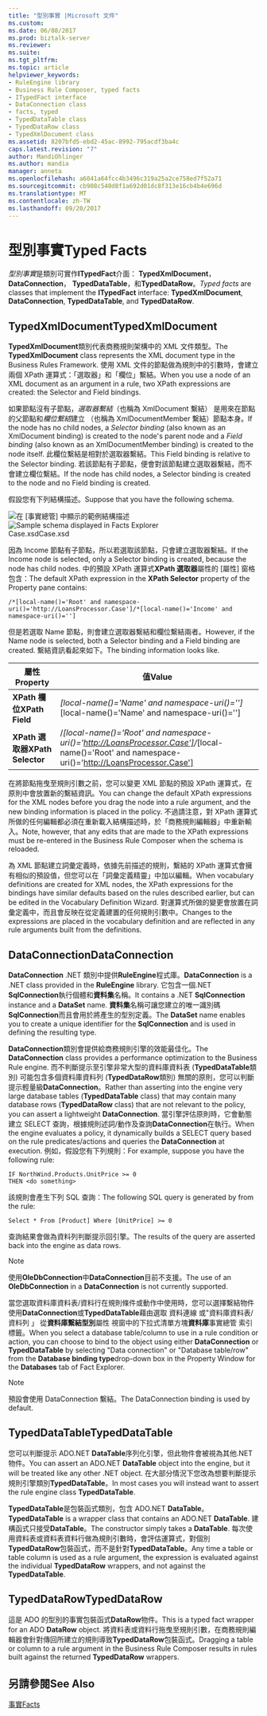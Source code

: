 ```yaml
---
title: "型別事實 |Microsoft 文件"
ms.custom: 
ms.date: 06/08/2017
ms.prod: biztalk-server
ms.reviewer: 
ms.suite: 
ms.tgt_pltfrm: 
ms.topic: article
helpviewer_keywords:
- RuleEngine library
- Business Rule Composer, typed facts
- ITypedFact interface
- DataConnection class
- facts, typed
- TypedDataTable class
- TypedDataRow class
- TypedXmlDocument class
ms.assetid: 8207bfd5-ebd2-45ac-8992-795acdf3ba4c
caps.latest.revision: "7"
author: MandiOhlinger
ms.author: mandia
manager: anneta
ms.openlocfilehash: a6041a64fcc4b3496c319a25a2ce758ed7f52a71
ms.sourcegitcommit: cb908c540d8f1a692d01dc8f313e16cb4b4e696d
ms.translationtype: MT
ms.contentlocale: zh-TW
ms.lasthandoff: 09/20/2017
---
```

# <a name="typed-facts"></a><span data-ttu-id="048e2-102">型別事實</span><span class="sxs-lookup"><span data-stu-id="048e2-102">Typed Facts</span></span>
<span data-ttu-id="048e2-103">*型別事實*是類別可實作**ITypedFact**介面： **TypedXmlDocument**， **DataConnection**， **TypedDataTable**，和**TypedDataRow**。</span><span class="sxs-lookup"><span data-stu-id="048e2-103">*Typed facts* are classes that implement the **ITypedFact** interface: **TypedXmlDocument**, **DataConnection**, **TypedDataTable**, and **TypedDataRow**.</span></span>  
  
## <a name="typedxmldocument"></a><span data-ttu-id="048e2-104">TypedXmlDocument</span><span class="sxs-lookup"><span data-stu-id="048e2-104">TypedXmlDocument</span></span>  
 <span data-ttu-id="048e2-105">**TypedXmlDocument**類別代表商務規則架構中的 XML 文件類型。</span><span class="sxs-lookup"><span data-stu-id="048e2-105">The **TypedXmlDocument** class represents the XML document type in the Business Rules Framework.</span></span> <span data-ttu-id="048e2-106">使用 XML 文件的節點做為規則中的引數時，會建立兩個 XPath 運算式：「選取器」和「欄位」繫結。</span><span class="sxs-lookup"><span data-stu-id="048e2-106">When you use a node of an XML document as an argument in a rule, two XPath expressions are created: the Selector and Field bindings.</span></span>  
  
 <span data-ttu-id="048e2-107">如果節點沒有子節點，*選取器繫結*（也稱為 XmlDocument 繫結） 是用來在節點的父節點和*欄位繫結*建立 （也稱為 XmlDocumentMember 繫結）節點本身。</span><span class="sxs-lookup"><span data-stu-id="048e2-107">If the node has no child nodes, a *Selector binding* (also known as an XmlDocument binding) is created to the node's parent node and a *Field binding* (also known as an XmlDocumentMember binding) is created to the node itself.</span></span> <span data-ttu-id="048e2-108">此欄位繫結是相對於選取器繫結。</span><span class="sxs-lookup"><span data-stu-id="048e2-108">This Field binding is relative to the Selector binding.</span></span> <span data-ttu-id="048e2-109">若該節點有子節點，便會對該節點建立選取器繫結，而不會建立欄位繫結。</span><span class="sxs-lookup"><span data-stu-id="048e2-109">If the node has child nodes, a Selector binding is created to the node and no Field binding is created.</span></span>  
  
 <span data-ttu-id="048e2-110">假設您有下列結構描述。</span><span class="sxs-lookup"><span data-stu-id="048e2-110">Suppose that you have the following schema.</span></span>  
  
 <span data-ttu-id="048e2-111">![在 [事實總管] 中顯示的範例結構描述](../core/media/xmldocumentbrowser.gif "xmldocumentbrowser")</span><span class="sxs-lookup"><span data-stu-id="048e2-111">![Sample schema displayed in Facts Explorer](../core/media/xmldocumentbrowser.gif "xmldocumentbrowser")</span></span>  
<span data-ttu-id="048e2-112">Case.xsd</span><span class="sxs-lookup"><span data-stu-id="048e2-112">Case.xsd</span></span>  
  
 <span data-ttu-id="048e2-113">因為 Income 節點有子節點，所以若選取該節點，只會建立選取器繫結。</span><span class="sxs-lookup"><span data-stu-id="048e2-113">If the Income node is selected, only a Selector binding is created, because the node has child nodes.</span></span> <span data-ttu-id="048e2-114">中的預設 XPath 運算式**XPath 選取器**屬性的 [屬性] 窗格包含：</span><span class="sxs-lookup"><span data-stu-id="048e2-114">The default XPath expression in the **XPath Selector** property of the Property pane contains:</span></span>  
  
```  
/*[local-name()='Root' and namespace-uri()='http://LoansProcessor.Case']/*[local-name()='Income' and namespace-uri()='']  
```  
  
 <span data-ttu-id="048e2-115">但是若選取 Name 節點，則會建立選取器繫結和欄位繫結兩者。</span><span class="sxs-lookup"><span data-stu-id="048e2-115">However, if the Name node is selected, both a Selector binding and a Field binding are created.</span></span> <span data-ttu-id="048e2-116">繫結資訊看起來如下。</span><span class="sxs-lookup"><span data-stu-id="048e2-116">The binding information looks like.</span></span>  
  
|<span data-ttu-id="048e2-117">屬性</span><span class="sxs-lookup"><span data-stu-id="048e2-117">Property</span></span>|<span data-ttu-id="048e2-118">值</span><span class="sxs-lookup"><span data-stu-id="048e2-118">Value</span></span>|  
|--------------|-----------|  
|<span data-ttu-id="048e2-119">**XPath 欄位**</span><span class="sxs-lookup"><span data-stu-id="048e2-119">**XPath Field**</span></span>|<span data-ttu-id="048e2-120">*[local-name()='Name' and namespace-uri()='']</span><span class="sxs-lookup"><span data-stu-id="048e2-120">*[local-name()='Name' and namespace-uri()='']</span></span>|  
|<span data-ttu-id="048e2-121">**XPath 選取器**</span><span class="sxs-lookup"><span data-stu-id="048e2-121">**XPath Selector**</span></span>|<span data-ttu-id="048e2-122">/*[local-name()='Root' and namespace-uri()='http://LoansProcessor.Case']</span><span class="sxs-lookup"><span data-stu-id="048e2-122">/*[local-name()='Root' and namespace-uri()='http://LoansProcessor.Case']</span></span>|  
  
 <span data-ttu-id="048e2-123">在將節點拖曳至規則引數之前，您可以變更 XML 節點的預設 XPath 運算式，在原則中會放置新的繫結資訊。</span><span class="sxs-lookup"><span data-stu-id="048e2-123">You can change the default XPath expressions for the XML nodes before you drag the node into a rule argument, and the new binding information is placed in the policy.</span></span> <span data-ttu-id="048e2-124">不過請注意，對 XPath 運算式所做的任何編輯都必須在重新載入結構描述時，於「商務規則編輯器」中重新輸入。</span><span class="sxs-lookup"><span data-stu-id="048e2-124">Note, however, that any edits that are made to the XPath expressions must be re-entered in the Business Rule Composer when the schema is reloaded.</span></span>  
  
 <span data-ttu-id="048e2-125">為 XML 節點建立詞彙定義時，依據先前描述的規則，繫結的 XPath 運算式會擁有相似的預設值，但您可以在「詞彙定義精靈」中加以編輯。</span><span class="sxs-lookup"><span data-stu-id="048e2-125">When vocabulary definitions are created for XML nodes, the XPath expressions for the bindings have similar defaults based on the rules described earlier, but can be edited in the Vocabulary Definition Wizard.</span></span> <span data-ttu-id="048e2-126">對運算式所做的變更會放置在詞彙定義中，而且會反映在從定義建置的任何規則引數中。</span><span class="sxs-lookup"><span data-stu-id="048e2-126">Changes to the expressions are placed in the vocabulary definition and are reflected in any rule arguments built from the definitions.</span></span>  
  
## <a name="dataconnection"></a><span data-ttu-id="048e2-127">DataConnection</span><span class="sxs-lookup"><span data-stu-id="048e2-127">DataConnection</span></span>  
 <span data-ttu-id="048e2-128">**DataConnection** .NET 類別中提供**RuleEngine**程式庫。</span><span class="sxs-lookup"><span data-stu-id="048e2-128">**DataConnection** is a .NET class provided in the **RuleEngine** library.</span></span> <span data-ttu-id="048e2-129">它包含一個.NET **SqlConnection**執行個體和**資料集**名稱。</span><span class="sxs-lookup"><span data-stu-id="048e2-129">It contains a .NET **SqlConnection** instance and a **DataSet** name.</span></span> <span data-ttu-id="048e2-130">**資料集**名稱可讓您建立的唯一識別碼**SqlConnection**而且會用於將產生的型別定義。</span><span class="sxs-lookup"><span data-stu-id="048e2-130">The **DataSet** name enables you to create a unique identifier for the **SqlConnection** and is used in defining the resulting type.</span></span>  
  
 <span data-ttu-id="048e2-131">**DataConnection**類別會提供給商務規則引擎的效能最佳化。</span><span class="sxs-lookup"><span data-stu-id="048e2-131">The **DataConnection** class provides a performance optimization to the Business Rule engine.</span></span> <span data-ttu-id="048e2-132">而不判斷提示至引擎非常大型的資料庫資料表 (**TypedDataTable**類別) 可能包含多個資料庫資料列 (**TypedDataRow**類別) 無關的原則，您可以判斷提示輕量級**DataConnection**。</span><span class="sxs-lookup"><span data-stu-id="048e2-132">Rather than asserting into the engine very large database tables (**TypedDataTable** class) that may contain many database rows (**TypedDataRow** class) that are not relevant to the policy, you can assert a lightweight **DataConnection**.</span></span> <span data-ttu-id="048e2-133">當引擎評估原則時，它會動態建立 SELECT 查詢，根據規則述詞/動作及查詢**DataConnection**在執行。</span><span class="sxs-lookup"><span data-stu-id="048e2-133">When the engine evaluates a policy, it dynamically builds a SELECT query based on the rule predicates/actions and queries the **DataConnection** at execution.</span></span> <span data-ttu-id="048e2-134">例如，假設您有下列規則：</span><span class="sxs-lookup"><span data-stu-id="048e2-134">For example, suppose you have the following rule:</span></span>  
  
```  
IF NorthWind.Products.UnitPrice >= 0   
THEN <do something>  
```  
  
 <span data-ttu-id="048e2-135">該規則會產生下列 SQL 查詢：</span><span class="sxs-lookup"><span data-stu-id="048e2-135">The following SQL query is generated by from the rule:</span></span>  
  
```  
Select * From [Product] Where [UnitPrice] >= 0  
```  
  
 <span data-ttu-id="048e2-136">查詢結果會做為資料列判斷提示回引擎。</span><span class="sxs-lookup"><span data-stu-id="048e2-136">The results of the query are asserted back into the engine as data rows.</span></span>  
  
> [!NOTE]
>  <span data-ttu-id="048e2-137">使用**OleDbConnection**中**DataConnection**目前不支援。</span><span class="sxs-lookup"><span data-stu-id="048e2-137">The use of an **OleDbConnection** in a **DataConnection** is not currently supported.</span></span>  
  
 <span data-ttu-id="048e2-138">當您選取資料庫資料表/資料行在規則條件或動作中使用時，您可以選擇繫結物件使用**DataConnection**或**TypedDataTable**藉由選取 資料連線 或"資料庫資料表/資料列 」 從**資料庫繫結型別**屬性 視窗中的下拉式清單方塊**資料庫**事實總管 索引標籤。</span><span class="sxs-lookup"><span data-stu-id="048e2-138">When you select a database table/column to use in a rule condition or action, you can choose to bind to the object using either **DataConnection** or **TypedDataTable** by selecting "Data connection" or "Database table/row" from the **Database binding type**drop-down box in the Property Window for the **Databases** tab of Fact Explorer.</span></span>  
  
> [!NOTE]
>  <span data-ttu-id="048e2-139">預設會使用 DataConnection 繫結。</span><span class="sxs-lookup"><span data-stu-id="048e2-139">The DataConnection binding is used by default.</span></span>  
  
## <a name="typeddatatable"></a><span data-ttu-id="048e2-140">TypedDataTable</span><span class="sxs-lookup"><span data-stu-id="048e2-140">TypedDataTable</span></span>  
 <span data-ttu-id="048e2-141">您可以判斷提示 ADO.NET **DataTable**序列化引擎，但此物件會被視為其他.NET 物件。</span><span class="sxs-lookup"><span data-stu-id="048e2-141">You can assert an ADO.NET **DataTable** object into the engine, but it will be treated like any other .NET object.</span></span> <span data-ttu-id="048e2-142">在大部分情況下您改為想要判斷提示規則引擎類別**TypedDataTable**。</span><span class="sxs-lookup"><span data-stu-id="048e2-142">In most cases you will instead want to assert the rule engine class **TypedDataTable**.</span></span>  
  
 <span data-ttu-id="048e2-143">**TypedDataTable**是包裝函式類別，包含 ADO.NET **DataTable**。</span><span class="sxs-lookup"><span data-stu-id="048e2-143">**TypedDataTable** is a wrapper class that contains an ADO.NET **DataTable**.</span></span> <span data-ttu-id="048e2-144">建構函式只接受**DataTable**。</span><span class="sxs-lookup"><span data-stu-id="048e2-144">The constructor simply takes a **DataTable**.</span></span> <span data-ttu-id="048e2-145">每次使用資料表或資料表資料行做為規則引數時，會評估運算式，對個別**TypedDataRow**包裝函式，而不是針對**TypedDataTable**。</span><span class="sxs-lookup"><span data-stu-id="048e2-145">Any time a table or table column is used as a rule argument, the expression is evaluated against the individual **TypedDataRow** wrappers, and not against the **TypedDataTable**.</span></span>  
  
## <a name="typeddatarow"></a><span data-ttu-id="048e2-146">TypedDataRow</span><span class="sxs-lookup"><span data-stu-id="048e2-146">TypedDataRow</span></span>  
 <span data-ttu-id="048e2-147">這是 ADO 的型別的事實包裝函式**DataRow**物件。</span><span class="sxs-lookup"><span data-stu-id="048e2-147">This is a typed fact wrapper for an ADO **DataRow** object.</span></span> <span data-ttu-id="048e2-148">將資料表或資料行拖曳至規則引數，在商務規則編輯器會針對傳回所建立的規則導致**TypedDataRow**包裝函式。</span><span class="sxs-lookup"><span data-stu-id="048e2-148">Dragging a table or column to a rule argument in the Business Rule Composer results in rules built against the returned **TypedDataRow** wrappers.</span></span>  
  
## <a name="see-also"></a><span data-ttu-id="048e2-149">另請參閱</span><span class="sxs-lookup"><span data-stu-id="048e2-149">See Also</span></span>  
 [<span data-ttu-id="048e2-150">事實</span><span class="sxs-lookup"><span data-stu-id="048e2-150">Facts</span></span>](../core/facts.md)
